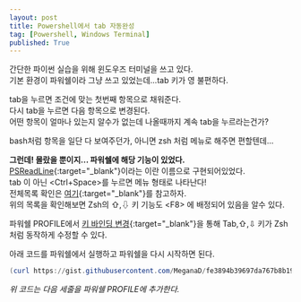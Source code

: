 ```yaml
---
layout: post
title: Powershell에서 tab 자동완성 
tag: [Powershell, Windows Terminal]
published: True
---
```


간단한 파이썬 실습을 위해 윈도우즈 터미널을 쓰고 있다.  
기본 환경이 파워쉘이라 그냥 쓰고 있었는데...tab 키가 영 불편하다.

tab을 누르면 조건에 맞는 첫번째 항목으로 채워준다.  
다시 tab을 누르면 다음 항목으로 변경된다.  
어떤 항목이 얼마나 있는지 알수가 없는데 나올때까지 계속 tab을 누르라는건가?  

bash처럼 항목을 일단 다 보여주던가,
아니면 zsh 처럼 메뉴로 해주면 편할텐데...  

**그런데! 몰랐을 뿐이지... 파워쉘에 해당 기능이 있었다.**  
[PSReadLine](https://docs.microsoft.com/en-us/powershell/module/psreadline/?view=powershell-7){:target="_blank"}이라는 이란 이름으로 구현되어있었다.  
tab 이 아닌 &lt;Ctrl+Space&gt;를 누르면 메뉴 형태로 나타난다!  
전체목록 확인은 [여기](https://docs.microsoft.com/en-us/powershell/module/psreadline/about/about_psreadline?view=powershell-7){:target="_blank"}를 참고하자.  
위의 목록을 확인해보면 Zsh의 ⇧,⇩ 키 기능도 &lt;F8&gt; 에 배정되어 있음을 알수 있다.

파워쉘 PROFILE에서 [키 바인딩 변경](https://docs.microsoft.com/en-us/powershell/module/psreadline/set-psreadlinekeyhandler?view=powershell-7){:target="_blank"}을 통해 Tab,⇧,⇩ 키가 Zsh처럼 동작하게 수정할 수 있다.  

아래 코드를 파워쉘에서 실행하고 파워쉘을 다시 시작하면 된다.

```powershell
(curl https://gist.githubusercontent.com/MeganaD/fe3894b39697da767b8b19b3e0bc047b/raw).Content | Add-Content $PROFILE
```
*위 코드는 다음 세줄을 파워쉘 PROFILE에 추가한다.*
<script src="https://gist.github.com/MeganaD/fe3894b39697da767b8b19b3e0bc047b.js"></script>


